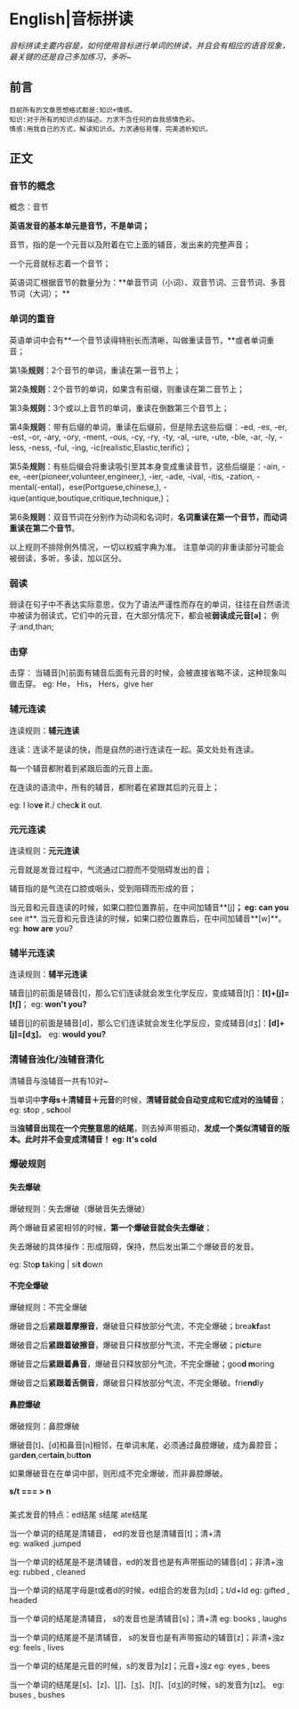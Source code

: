 # English|音标拼读
*音标拼读主要内容是，如何使用音标进行单词的拼读，并且会有相应的语音现象，最关键的还是自己多加练习，多听~*

## 前言
    目前所有的文章思想格式都是:知识+情感。
    知识:对于所有的知识点的描述。力求不含任何的自我感情色彩。
    情感:用我自己的方式，解读知识点。力求通俗易懂，完美透析知识。

## 正文

### 音节的概念
概念：音节

**英语发音的基本单元是音节，不是单词；**
 
音节，指的是一个元音以及附着在它上面的辅音，发出来的完整声音；
 
一个元音就标志着一个音节；
 
英语词汇根据音节的数量分为：**单音节词（小词）、双音节词、三音节词、多音节词（大词）；
**


### 单词的重音
英语单词中会有**一个音节读得特别长而清晰，叫做重读音节，**或者单词重音；
 
第1条**规则**：2个音节的单词，重读在第一音节上；
 
第2条**规则**：2个音节的单词，如果含有前缀，则重读在第二音节上；
 
第3条**规则**：3个或以上音节的单词，重读在倒数第三个音节上；
 
第4条**规则**：带有后缀的单词，重读在后缀前，但是除去这些后缀：-ed, -es, -er, -est, -or, -ary, -ory, -ment, -ous, -cy, -ry, -ty, -al, -ure, -ute, -ble, -ar, -ly, -less, -ness, -ful, -ing,
  -ic(realistic,Elastic,terific)；
 
第5条**规则**：有些后缀会将重读吸引至其本身变成重读音节，这些后缀是：-ain, -ee, -eer(pioneer,volunteer,engineer,), -ier, -ade, -ival, -itis, -zation, -mental(-ental)，ese(Portguese,chinese,),  -ique(antique,boutique,critique,technique,)；
 
第6条**规则**：双音节词在分别作为动词和名词时，**名词重读在第一个音节，而动词重读在第二个音节**。
 
以上规则不排除例外情况，一切以权威字典为准。
注意单词的非重读部分可能会被弱读，多听，多读，加以区分。


### 弱读
弱读在句子中不表达实际意思，仅为了语法严谨性而存在的单词，往往在自然语流中被读为弱读式，它们中的元音，在大部分情况下，都会被**弱读成元音[ə]**；
例子:and,than;

### 击穿
击穿：
当辅音[h]前面有辅音后面有元音的时候，会被直接省略不读，这种现象叫做击穿。
eg: He， His， Hers，give her

### 辅元连读
连读规则：**辅元连读**

连读：连读不是读的快，而是自然的进行连读在一起。英文处处有连读。

每一个辅音都附着到紧跟后面的元音上面。

在连读的语流中，所有的辅音，都附着在紧跟其后的元音上；

eg: I lo**ve i**t./ chec**k i**t out.

### 元元连读
连读规则：**元元连读**

元音就是发音过程中，气流通过口腔而不受阻碍发出的音；
 
辅音指的是气流在口腔或咽头，受到阻碍而形成的音；
 
当元音和元音连读的时候，如果口腔位置靠前，在中间加辅音**[j]**；
eg: can you** see it**. 
当元音和元音连读的时候，如果口腔位置靠后，在中间加辅音**[w]**。
eg: **how are** you?

### 辅半元连读
连读规则：**辅半元连读**

辅音[j]的前面是辅音[t]，那么它们连读就会发生化学反应，变成辅音[tʃ]：**[t]+[j]=[tʃ]**；
eg: **won't you?**
 
辅音[j]的前面是辅音[d]，那么它们连读就会发生化学反应，变成辅音[dʒ]：**[d]+[j]=[dʒ]**。
eg: **would you?**


### 清辅音浊化/浊辅音清化
清辅音与浊辅音一共有10对~

当单词中**字母s＋清辅音＋元音**的时候，**清辅音就会自动变成和它成对的浊辅音**； 
eg: s**t**op  , s**ch**ool
 
当**浊辅音出现在一个完整意思的结尾**，则去掉声带振动，**发成一个类似清辅音的版本。**此时并不会变成清辅音！
eg: It's col**d**

### 爆破规则
#### 失去爆破
爆破规则：失去爆破（爆破音失去爆破）

两个爆破音紧密相邻的时候，**第一个爆破音就会失去爆破**；
 
失去爆破的具体操作：形成阻碍，保持，然后发出第二个爆破音的发音。

eg: Sto**p t**aking  |  si**t d**own


#### 不完全爆破
爆破规则：不完全爆破

爆破音之后**紧跟着摩擦音**，爆破音只释放部分气流，不完全爆破；brea**kf**ast
 
爆破音之后**紧跟着破擦音**，爆破音只释放部分气流，不完全爆破；pi**ct**ure
 
爆破音之后**紧跟着鼻音**，爆破音只释放部分气流，不完全爆破；goo**d m**oring
 
爆破音之后**紧跟着舌侧音**，爆破音只释放部分气流，不完全爆破。frie**nd**ly


#### 鼻腔爆破
爆破规则：鼻腔爆破

爆破音[t]、[d]和鼻音[n]相邻，在单词末尾，必须通过鼻腔爆破，成为鼻腔音；gar**den**,cer**tain**,bu**tton**
 
如果爆破音在在单词中部，则形成不完全爆破，而非鼻腔爆破。

**s/t === >   n**


### 
美式发音的特点：ed结尾   s结尾  ate结尾  

当一个单词的结尾是清辅音， ed的发音也是清辅音[t]；清+清    
eg: walked .jumped
 
当一个单词的结尾是不是清辅音，ed的发音也是有声带振动的辅音[d]；非清+浊
eg: rubbed , cleaned
 
当一个单词的结尾字母是t或者d的时候，ed组合的发音为[ɪd]；t/d+Id
eg: gifted , headed

 
当一个单词的结尾是清辅音， s的发音也是清辅音[s]；清+清
eg: books , laughs
 
当一个单词的结尾是不是清辅音， s的发音也是有声带振动的辅音[z]；非清+浊z
eg: feels , lives
 
当一个单词的结尾是元音的时候，s的发音为[z]；元音+浊z
eg: eyes , bees
 
当一个单词的结尾是[s]、[z]、[ʃ]、[ʒ]、[tʃ]、[dʒ]的时候，s的发音为[ɪz]。
eg: buses , bushes


### 














